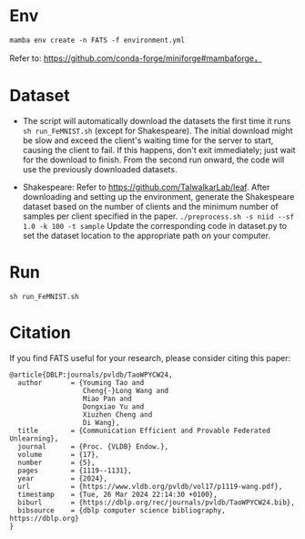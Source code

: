 # Env

```mamba env create -n FATS -f environment.yml ```

Refer to: https://github.com/conda-forge/miniforge#mambaforge，

# Dataset

- The script will automatically download the datasets the first time it runs `sh run_FeMNIST.sh` (except for Shakespeare). The initial download might be slow and exceed the client's waiting time for the server to start, causing the client to fail. If this happens, don't exit immediately; just wait for the download to finish. From the second run onward, the code will use the previously downloaded datasets.

- Shakespeare: Refer to https://github.com/TalwalkarLab/leaf.
After downloading and setting up the environment, generate the Shakespeare dataset based on the number of clients and the minimum number of samples per client specified in the paper.
    ```./preprocess.sh -s niid --sf 1.0 -k 100 -t sample```
Update the corresponding code in dataset.py to set the dataset location to the appropriate path on your computer.

# Run 

```sh run_FeMNIST.sh```

# Citation
If you find FATS useful for your research, please consider citing this paper:
```
@article{DBLP:journals/pvldb/TaoWPYCW24,
  author       = {Youming Tao and
                  Cheng{-}Long Wang and
                  Miao Pan and
                  Dongxiao Yu and
                  Xiuzhen Cheng and
                  Di Wang},
  title        = {Communication Efficient and Provable Federated Unlearning},
  journal      = {Proc. {VLDB} Endow.},
  volume       = {17},
  number       = {5},
  pages        = {1119--1131},
  year         = {2024},
  url          = {https://www.vldb.org/pvldb/vol17/p1119-wang.pdf},
  timestamp    = {Tue, 26 Mar 2024 22:14:30 +0100},
  biburl       = {https://dblp.org/rec/journals/pvldb/TaoWPYCW24.bib},
  bibsource    = {dblp computer science bibliography, https://dblp.org}
}
```